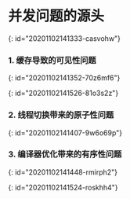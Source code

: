 # 并发问题的源头
{: id="20201102141333-casvohw"}

### 1. 缓存导致的可见性问题
{: id="20201102141352-70z6mf6"}

{: id="20201102141526-81o3s2z"}

### 2. 线程切换带来的原子性问题
{: id="20201102141407-9w6o69p"}

### 3. 编译器优化带来的有序性问题
{: id="20201102141448-rmirph2"}

{: id="20201102141524-roskhh4"}

